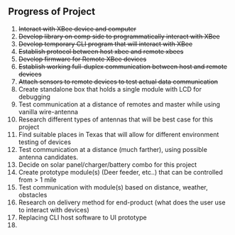 ## Progress of Project

1) ~~Interact with XBee device and computer~~
2) ~~Develop library on comp side to programmatically interact with XBee~~
3) ~~Develop temporary CLI program that will interact with XBee~~
4) ~~Establish protocol between host xbee and remote xbees~~
5) ~~Develop firmware for Remote XBee devices~~
6) ~~Establish working full-duplex communication between host and remote devices~~
7) ~~Attach sensors to remote devices to test actual data communication~~
8) Create standalone box that holds a single module with LCD for debugging
9) Test communication at a distance of remotes and master while using vanilla wire-antenna
10) Research different types of antennas that will be best case for this project
11) Find suitable places in Texas that will allow for different environment testing of devices
12) Test communication at a distance (much farther), using possible antenna candidates.
13) Decide on solar panel/charger/battery combo for this project
14) Create prototype module(s) (Deer feeder, etc..) that can be controlled from > 1 mile
15) Test communication with module(s) based on distance, weather, obstacles
16) Research on delivery method for end-product (what does the user use to interact with devices)
17) Replacing CLI host software to UI prototype
18) 
